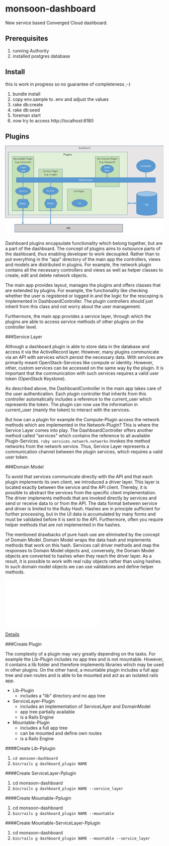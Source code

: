 monsoon-dashboard
=================

New service based Converged Cloud dashboard.

Prerequisites
-------------
1. running Authority
2. installed postgres database

Install
-------
this is work in progress so no guarantee of completeness ;-)

1. bundle install
2. copy env.sample to .env and adjust the values
3. rake db:create
4. rake db:seed
5. foreman start
6. now try to access http://localhost:8180

Plugins
-------

![Dashboard-Plugins](docs/Dashboard-Plugins.jpg?raw=true)

Dashboard plugins encapsulate functionality which belong together, but are a part of the dashboard. The concept of plugins aims to outsource parts of the dashboard, thus enabling developer to work decoupled. Rather than to put everything in the "app" directory of the main app the controllers, views and models are distributed in plugins. For example, the network plugin contains all the necessary controllers and views as well as helper classes to create, edit and delete network objects.

The main app provides layout, manages the plugins and offers classes that are extended by plugins. For example, the functionality like checking whether the user is registered or logged in and the logic for the rescoping is implemented in DashboardController. The plugin controllers should just inherit from this class and not worry about the user management.

Furthermore, the main app provides a service layer, through which the plugins are able to access service methods of other plugins on the controller level.

  
###Service Layer

Although a dashboard plugin is able to store data in the database and access it via the ActiveRecord layer. However, many plugins communicate via an API with services which persist the necessary data. With services are primarily meant OpenStack-Services like compute or identity. However, other, custom services can be accessed on the same way by the plugin. It is important that the communication with such services requires a valid user token (OpenStack Keystone).

As described above, the DashboardController in the main app takes care of the user authentication. Each plugin controller that inherits from this controller automatically includes a reference to the current_user which represents the token. The plugin can now use the information in current_user (mainly the token) to interact with the services.

But how can a plugin for example the Compute-Plugin access the network methods which are implemented in the Network-Plugin? This is where the Service Layer comes into play. The DashboardController offers another method called "services" which contains the reference to all available Plugin-Services. ```ruby services.network.networks``` invokes the method networks from the network service. Thus, Service Layer represents a communication channel between the plugin services, which requires a valid user token.


###Domain Model 

To avoid that services communicate directly with the API and that each plugin implements its own client, we introduced a driver layer. This layer is located exactly between the service and the API client. Thereby, it is possible to abstract the services from the specific client implementation. The driver implements methods that are invoked directly by services and send or receive data to or from the API. The data format between service and driver is limited to the Ruby Hash. Hashes are in principle sufficient for further processing, but in the UI data is accumulated by many forms and must be validated before it is sent to the API. Furthermore, often you require helper methods that are not implemented in the hashes.

The mentioned drawbacks of pure hash use are eliminated by the concept of Domain Model. Domain Model wraps the data hash and implements methods that work on this hash. Services call driver methods and map the responses to Domain Model objects and, conversely, the Domain Model objects are converted to hashes when they reach the driver layer. As a result, it is possible to work with real ruby objects rather than using hashes. In such domain model objects we can use validations and define helper methods.

![Plugins](docs/dashboard_plugins_tree.pdf)

[Details](docs/dashboard_services.pdf)


###Create Plugin

The complexity of a plugin may vary greatly depending on the tasks. For example the Lib-Plugin includes no app tree and is not mountable. However, it contains a lib folder and therefore implements libraries which may be used in other plugins. On the other hand, a mountable plugin includes a full app tree and own routes and is able to be mounted and act as an isolated rails app. 

* Lib-Plugin
  * includes a "lib" directory and no app tree
* ServiceLayer-Plugin
  * includes an implementation of ServiceLAyer and DomainModel
  * app tree partially available
  * is a Rails Engine
* Mountable-Plugin
  * includes a full app tree
  * can be mounted and define own routes
  * is a Rails Engine 
 
####Create Lib-Pplugin
1. ```cd monsoon-dashboard```
2. ```bin/rails g dashboard_plugin NAME```

####Create ServiceLayer-Pplugin
1. cd monsoon-dashboard
2. ```bin/rails g dashboard_plugin NAME --service_layer```

####Create Mountable-Pplugin
1. cd monsoon-dashboard
2. ```bin/rails g dashboard_plugin NAME --mountable```

####Create Mountable-ServiceLayer-Pplugin
1. cd monsoon-dashboard
2. ```bin/rails g dashboard_plugin NAME --mountable --service_layer```
